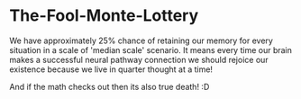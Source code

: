 # The-Fool-Monte-Lottery

We have approximately 25% chance of retaining our memory for every situation in a scale of 'median scale' scenario. It means every time our brain makes a successful neural pathway connection we should rejoice our existence because we live in quarter thought at a time!

And if the math checks out then its also true death! :D
